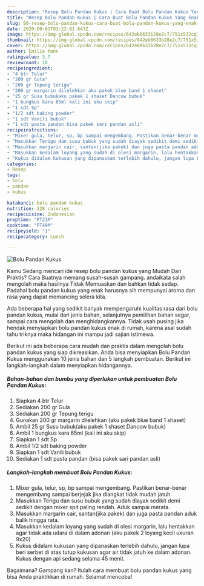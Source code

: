 ```yaml
---
description: "Resep Bolu Pandan Kukus | Cara Buat Bolu Pandan Kukus Yang Enak Dan Lezat"
title: "Resep Bolu Pandan Kukus | Cara Buat Bolu Pandan Kukus Yang Enak Dan Lezat"
slug: 80-resep-bolu-pandan-kukus-cara-buat-bolu-pandan-kukus-yang-enak-dan-lezat
date: 2020-09-01T03:22:01.643Z
image: https://img-global.cpcdn.com/recipes/642eb0633b28e2c7/751x532cq70/bolu-pandan-kukus-foto-resep-utama.jpg
thumbnail: https://img-global.cpcdn.com/recipes/642eb0633b28e2c7/751x532cq70/bolu-pandan-kukus-foto-resep-utama.jpg
cover: https://img-global.cpcdn.com/recipes/642eb0633b28e2c7/751x532cq70/bolu-pandan-kukus-foto-resep-utama.jpg
author: Emilie Mann
ratingvalue: 3.7
reviewcount: 10
recipeingredient:
- "4 btr Telur"
- "200 gr Gula"
- "200 gr Tepung terigu"
- "200 gr margarin dilelehkan aku pakek blue band 1 shaset"
- "25 gr Susu bubukaku pakek 1 shaset Dancow bubuk"
- "1 bungkus kara 65ml kali ini aku skip"
- "1 sdt Sp"
- "1/2 sdt baking powder"
- "1 sdt Vanili bubuk"
- "1 sdt pasta pandan bisa pakek sari pandan asli"
recipeinstructions:
- "Mixer gula, telur, sp, bp sampai mengembang. Pastikan benar-benar mengembang sampai berjejak jika diangkat tidak mudah jatuh."
- "Masukkan Terigu dan susu bubuk yang sudah diayak sedikit demi sedikit dengan mixer spit paling rendah. Aduk sampai merata."
- "Masukkan margarin cair, santan(jika pakek) dan juga pasta pandan aduk balik hingga rata."
- "Masukkan kedalam loyang yang sudah di olesi margarin, lalu hentakkan agar tidak ada udara di dalam adonan (aku pakek 2 loyang kecil ukuran 9x20)"
- "Kukus didalam kukusan yang dipanaskan terlebih dahulu, jangan lupa beri serbet di atas tutup kukusan agar air tidak jatuh ke dalam adonan. Kukus dengan api sedang selama 45 menit."
categories:
- Resep
tags:
- bolu
- pandan
- kukus

katakunci: bolu pandan kukus 
nutrition: 128 calories
recipecuisine: Indonesian
preptime: "PT21M"
cooktime: "PT49M"
recipeyield: "1"
recipecategory: Lunch

---
```



![Bolu Pandan Kukus](https://img-global.cpcdn.com/recipes/642eb0633b28e2c7/751x532cq70/bolu-pandan-kukus-foto-resep-utama.jpg)

Kamu Sedang mencari ide resep bolu pandan kukus yang Mudah Dan Praktis? Cara Buatnya memang susah-susah gampang. andaikata salah mengolah maka hasilnya Tidak Memuaskan dan bahkan tidak sedap. Padahal bolu pandan kukus yang enak harusnya sih mempunyai aroma dan rasa yang dapat memancing selera kita.

Ada beberapa hal yang sedikit banyak mempengaruhi kualitas rasa dari bolu pandan kukus, mulai dari jenis bahan, selanjutnya pemilihan bahan segar, sampai cara mengolah dan menghidangkannya. Tidak usah pusing jika hendak menyiapkan bolu pandan kukus enak di rumah, karena asal sudah tahu triknya maka hidangan ini mampu jadi sajian istimewa.




Berikut ini ada beberapa cara mudah dan praktis dalam mengolah bolu pandan kukus yang siap dikreasikan. Anda bisa menyiapkan Bolu Pandan Kukus menggunakan 10 jenis bahan dan 5 langkah pembuatan. Berikut ini langkah-langkah dalam menyiapkan hidangannya.

<!--inarticleads1-->

##### Bahan-bahan dan bumbu yang diperlukan untuk pembuatan Bolu Pandan Kukus:

1. Siapkan 4 btr Telur
1. Sediakan 200 gr Gula
1. Sediakan 200 gr Tepung terigu
1. Gunakan 200 gr margarin dilelehkan (aku pakek blue band 1 shaset)
1. Ambil 25 gr Susu bubuk(aku pakek 1 shaset Dancow bubuk)
1. Ambil 1 bungkus kara 65ml (kali ini aku skip)
1. Siapkan 1 sdt Sp
1. Ambil 1/2 sdt baking powder
1. Siapkan 1 sdt Vanili bubuk
1. Sediakan 1 sdt pasta pandan (bisa pakek sari pandan asli)




<!--inarticleads2-->

##### Langkah-langkah membuat Bolu Pandan Kukus:

1. Mixer gula, telur, sp, bp sampai mengembang. Pastikan benar-benar mengembang sampai berjejak jika diangkat tidak mudah jatuh.
1. Masukkan Terigu dan susu bubuk yang sudah diayak sedikit demi sedikit dengan mixer spit paling rendah. Aduk sampai merata.
1. Masukkan margarin cair, santan(jika pakek) dan juga pasta pandan aduk balik hingga rata.
1. Masukkan kedalam loyang yang sudah di olesi margarin, lalu hentakkan agar tidak ada udara di dalam adonan (aku pakek 2 loyang kecil ukuran 9x20)
1. Kukus didalam kukusan yang dipanaskan terlebih dahulu, jangan lupa beri serbet di atas tutup kukusan agar air tidak jatuh ke dalam adonan. Kukus dengan api sedang selama 45 menit.




Bagaimana? Gampang kan? Itulah cara membuat bolu pandan kukus yang bisa Anda praktikkan di rumah. Selamat mencoba!
